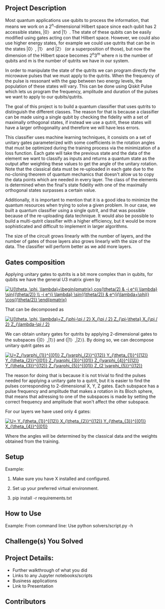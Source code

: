 ## Project Description 
Most quantum applications use qubits to process the information, that means we work on a 2<sup>n</sup>-dimensional Hilbert space since each qubit has 2 accessible states, |0〉 and |1〉. The state of these qubits can be easily modified using gates acting con that Hilbert space. However, we could also use higher energy states, for example we could use qutrits that can be in the states |0〉, |1〉 and |2〉 (or a superposition of those), but now the dimension of the Hilbert space becomes 2<sup>n</sup>3<sup>m</sup> where n is the number of qubits and m is the number of qutrits we have in our system.

In order to manipulate the state of the qutrits we can program directly the microwave pulses that we must apply to the qutrits. When the frequency of the pulse is ressonant with the gap between two energy levels, the population of these states will vary. This can be done using Qiskit Pulse which lets us program the frequency, amplitude and duration of the pulses we want to apply to our qubits/qutrits.

The goal of this project is to build a quantum classifier that uses qutrits to distinguish the different classes. The reason for that is because a classifier can be made using a single qubit by checking the fidelity with a set of maximally orthogonal states, if instead we use a qutrit, these states will have a larger orthogonality and therefore we will have less errors.

This classifier uses machine learning techniques, it consists on a set of unitary gates parameterized with some coefficients in the rotation angles that must be optimized during the training process via the minimization of a loss function. Each gate will take the previous state and the data of the element we want to classify as inputs and returns a quantum state as the output after weighting these values to get the angle of the unitary rotation. Note that the classical data must be re-uploaded in each gate due to the no-cloning theorem of quantum mechanics that doesn't allow us to copy the data points which are needed in every layer. The class of the elements is determined when the final's state fidelity with one of the maximally orthogonal states surpasses a certain value.

Additionally, it is important to mention that it is a good idea to minimize the quantum resources when trying to solve a given problem. In our case, we built a quantum classifier using a single qutrit, and that was possible because of the re-uploading data technique. It would also be possible to build a multi-qutrit classifier with a higher efficiency, but it would be more sophisticated and difficult to implement in larger algorithms.  

The size of the circuit grows linearly with the number of layers, and the number of gates of those layers also grows linearly with the size of the data. The classifier will perform better as we add more layers.


## Gates composition
Applying unitary gates to qutrits is a bit more complex than in qubits, for qubits we have the general U3 matrix given by 

<a href="https://www.codecogs.com/eqnedit.php?latex=U(\theta,&space;\phi,&space;\lambda)=\begin{pmatrix}&space;cos(\theta/2)&space;&&space;-i&space;e^{i&space;\lambda}&space;\sin{(\theta/2)}&space;\\&space;-i&space;e^{i&space;\lambda}&space;\sin{(\theta/2)}&space;&&space;e^{i(\lambda&plus;\phi)}&space;\cos{(\theta/2)}&space;\end{pmatrix}" target="_blank"><img src="https://latex.codecogs.com/gif.latex?U(\theta,&space;\phi,&space;\lambda)=\begin{pmatrix}&space;cos(\theta/2)&space;&&space;-i&space;e^{i&space;\lambda}&space;\sin{(\theta/2)}&space;\\&space;-i&space;e^{i&space;\lambda}&space;\sin{(\theta/2)}&space;&&space;e^{i(\lambda&plus;\phi)}&space;\cos{(\theta/2)}&space;\end{pmatrix}" title="U(\theta, \phi, \lambda)=\begin{pmatrix} cos(\theta/2) & -i e^{i \lambda} \sin{(\theta/2)} \\ -i e^{i \lambda} \sin{(\theta/2)} & e^{i(\lambda+\phi)} \cos{(\theta/2)} \end{pmatrix}" /></a>

That can be decomposed as

<a href="https://www.codecogs.com/eqnedit.php?latex=U(\theta,&space;\phi,&space;\lambda)=Z_{\phi-\pi&space;/&space;2}&space;X_{\pi&space;/&space;2}&space;Z_{\pi-\theta}&space;X_{\pi&space;/&space;2}&space;Z_{\lambda-\pi&space;/&space;2}" target="_blank"><img src="https://latex.codecogs.com/gif.latex?U(\theta,&space;\phi,&space;\lambda)=Z_{\phi-\pi&space;/&space;2}&space;X_{\pi&space;/&space;2}&space;Z_{\pi-\theta}&space;X_{\pi&space;/&space;2}&space;Z_{\lambda-\pi&space;/&space;2}" title="U(\theta, \phi, \lambda)=Z_{\phi-\pi / 2} X_{\pi / 2} Z_{\pi-\theta} X_{\pi / 2} Z_{\lambda-\pi / 2}" /></a>

We can obtain unitary gates for qutrits by applying 2-dimensional gates to the subspaces {|0〉,|1〉} and {|1〉,|2〉}. By doing so, we can decompose unitary qutrit gates as

<a href="https://www.codecogs.com/eqnedit.php?latex=U=Z_{\varphi_{1}}^{(01)}&space;Z_{\varphi_{2}}^{(12)}&space;Y_{\theta_{1}}^{(12)}&space;Y_{\theta_{2}}^{(01)}&space;Z_{\varphi_{3}}^{(01)}&space;Z_{\varphi_{4}}^{(12)}&space;Y_{\theta_{3}}^{(12)}&space;Z_{\varphi_{5}}^{(01)}&space;Z_{2&space;\varphi_{5}}^{(12)}" target="_blank"><img src="https://latex.codecogs.com/gif.latex?U=Z_{\varphi_{1}}^{(01)}&space;Z_{\varphi_{2}}^{(12)}&space;Y_{\theta_{1}}^{(12)}&space;Y_{\theta_{2}}^{(01)}&space;Z_{\varphi_{3}}^{(01)}&space;Z_{\varphi_{4}}^{(12)}&space;Y_{\theta_{3}}^{(12)}&space;Z_{\varphi_{5}}^{(01)}&space;Z_{2&space;\varphi_{5}}^{(12)}" title="U=Z_{\varphi_{1}}^{(01)} Z_{\varphi_{2}}^{(12)} Y_{\theta_{1}}^{(12)} Y_{\theta_{2}}^{(01)} Z_{\varphi_{3}}^{(01)} Z_{\varphi_{4}}^{(12)} Y_{\theta_{3}}^{(12)} Z_{\varphi_{5}}^{(01)} Z_{2 \varphi_{5}}^{(12)}" /></a>

The reason for doing that is because it is not trivial to find the pulses needed for applying a unitary gate to a qutrit, but it is easier to find the pulses corresponding to 2-dimensional X, Y, Z gates. Each subspace has a pulse frequency and amplitude that makes a rotation in its Bloch sphere, that means that adressing to one of the subspaces is made by setting the correct frequency and amplitude that won't affect the other subspace.

For our layers we have used only 4 gates:

<a href="https://www.codecogs.com/eqnedit.php?latex=U=&space;Y_{\theta_{1}}^{(12)}&space;X_{\theta_{2}}^{(12)}&space;Y_{\theta_{3}}^{(01)}&space;X_{\theta_{4}}^{(01)}" target="_blank"><img src="https://latex.codecogs.com/gif.latex?U=&space;Y_{\theta_{1}}^{(12)}&space;X_{\theta_{2}}^{(12)}&space;Y_{\theta_{3}}^{(01)}&space;X_{\theta_{4}}^{(01)}" title="U= Y_{\theta_{1}}^{(12)} X_{\theta_{2}}^{(12)} Y_{\theta_{3}}^{(01)} X_{\theta_{4}}^{(01)}" /></a>

Where the angles will be determined by the classical data and the weights obtained from the training.

## Setup
Example:
1. Make sure you have X installed and configured.

2. Set up your preferred virtual environment.

3. pip install -r requirements.txt

## How to Use
Example:
From command line: Use python solvers/script.py -h

## Challenge(s) You Solved

## Project Details: 
  - Further walkthrough of what you did 
  - Links to any Jupyter notebooks/scripts
  - Business applications
  - Link to Presentation

## Contributors 

